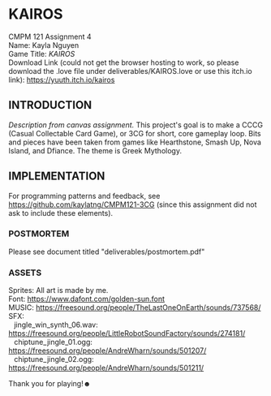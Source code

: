 # KAIROS

CMPM 121 Assignment 4\
Name: Kayla Nguyen\
Game Title: _KAIROS_\
Download Link (could not get the browser hosting to work, so please download the .love file under deliverables/KAIROS.love or use this itch.io link): https://yuuth.itch.io/kairos

## INTRODUCTION

_Description from canvas assignment._ This project's goal is to make a CCCG (Casual Collectable Card Game), or 3CG for short, core gameplay loop. Bits and pieces have been taken from games like Hearthstone, Smash Up, Nova Island, and Dfiance. The theme is Greek Mythology.

## IMPLEMENTATION

For programming patterns and feedback, see https://github.com/kaylatng/CMPM121-3CG (since this assignment did not ask to include these elements).

### POSTMORTEM

Please see document titled "deliverables/postmortem.pdf"

### ASSETS

Sprites: All art is made by me. \
Font: https://www.dafont.com/golden-sun.font \
MUSIC: https://freesound.org/people/TheLastOneOnEarth/sounds/737568/ \
SFX: \
&ensp; jingle_win_synth_06.wav: https://freesound.org/people/LittleRobotSoundFactory/sounds/274181/ \
&ensp; chiptune_jingle_01.ogg: https://freesound.org/people/AndreWharn/sounds/501207/ \
&ensp; chiptune_jingle_02.ogg: https://freesound.org/people/AndreWharn/sounds/501211/ 

Thank you for playing!☻
